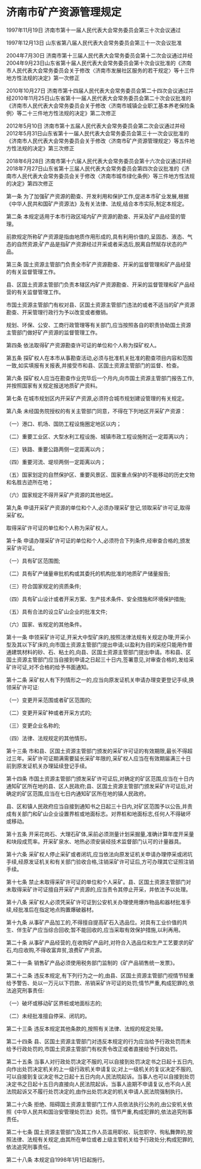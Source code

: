 # 济南市矿产资源管理规定

1997年11月19日 济南市第十一届人民代表大会常务委员会第三十次会议通过

1997年12月13日 山东省第八届人民代表大会常务委员会第三十一次会议批准

2004年7月30日 济南市第十三届人民代表大会常务委员会第十二次会议通过并经2004年9月23日山东省第十届人民代表大会常务委员会第十次会议批准的《济南市人民代表大会常务委员会关于修改〈济南市发展社区服务的若干规定〉等十三件地方性法规的决定》第一次修正

2010年10月27日 济南市第十四届人民代表大会常务委员会第二十四次会议通过并经2010年11月25日山东省第十一届人民代表大会常务委员会第二十次会议批准的《济南市人民代表大会常务委员会关于修改〈济南市城镇企业职工基本养老保险条例〉等二十三件地方性法规的决定》第二次修正

2012年5月10日 济南市第十五届人民代表大会常务委员会第二次会议通过并经2012年5月31日山东省第十一届人民代表大会常务委员会第三十一次会议批准的《济南市人民代表大会常务委员会关于修改〈济南市矿产资源管理规定〉等五件地方性法规的决定》第三次修正

2018年6月28日 济南市第十六届人民代表大会常务委员会第十六次会议通过并经2018年7月27日山东省第十三届人民代表大会常务委员会第四次会议批准的《济南市人民代表大会常务委员会关于修改〈济南市城市绿化条例〉等三件地方性法规的决定》第四次修正

<!-- INFO END -->

第一条 为了加强矿产资源的勘查、开发利用和保护工作,促进本市矿业发展,根据《中华人民共和国矿产资源法》及有关法律、法规,结合本市实际,制定本规定。

第二条 本规定适用于本市行政区域内矿产资源的勘查、开采及矿产品经营的管理。

前款规定所称矿产资源是指由地质作用形成的,具有利用价值的,呈固态、液态、气态的自然资源;矿产品是指矿产资源经过开采或者采选后,脱离自然赋存状态的产品。

第三条 国土资源主管部门负责全市矿产资源勘查、开采的监督管理和矿产品经营的有关监督管理工作。

县、区国土资源主管部门负责本辖区内矿产资源勘查、开采的监督管理和矿产品经营的有关监督管理工作。

市国土资源主管部门有权对县、区国土资源主管部门违法的或者不适当的矿产资源勘查、开采管理行政行为予以改变或者撤销。

规划、环保、公安、工商行政管理等有关部门,应当按照各自的职责协助国土资源主管部门做好矿产资源的监督管理工作。 

第四条 依法取得矿产资源勘查许可证的单位和个人称为探矿权人。

第五条 探矿权人在本市从事勘查活动,必须与批准机关批准的勘查项目内容和范围一致,如实填报有关报表,并接受市和县、区国土资源主管部门的监督、检查。

第六条 探矿权人应当在勘查作业完毕后一个月内,向市国土资源主管部门报告工作,并按照国家有关规定报送地质矿产资料。

第七条 在城市规划区内开采矿产资源,必须符合城市规划建设管理的有关规定。

第八条 未经国务院授权的有关主管部门同意，不得在下列地区开采矿产资源：

（一）港口、机场、国防工程设施圈定地区以内；

（二）重要工业区、大型水利工程设施、城镇市政工程设施附近一定距离以内；

（三）铁路、重要公路两侧一定距离以内；

（四）重要河流、堤坝两侧一定距离以内；

（五）国家划定的自然保护区、重要风景区、国家重点保护的不能移动的历史文物和名胜古迹所在地；

（六）国家规定不得开采矿产资源的其他地区。

第九条 申请开采矿产资源的单位和个人,必须办理采矿登记,领取采矿许可证,取得采矿权。

取得采矿许可证的单位和个人称为采矿权人。 

第十条 申请办理采矿许可证的单位和个人,必须符合下列条件,经审查合格的,颁发采矿许可证。

（一）具有矿区范围图;

（二）具有矿产储量审批机构或其委托的机构批准的地质矿产储量报告;

（三）符合国家规定的资质条件;

（四）具有矿山设计或者开采方案、生产技术条件、安全措施和环境保护措施;

（五）具有合法的设立矿山企业的批准文件;

（六）国家、省规定的其他条件。

第十一条 申领采矿许可证,开采大中型矿床的,按照法律法规有关规定办理;开采小型及其以下矿床的,向市国土资源主管部门提出申请;以盈利为目的采挖只能用作普通建筑材料的砂、石、粘土的,向县、区国土资源主管部门提出申请。市和县、区国土资源主管部门应当自接到申请之日起三十日内,签署意见,对审查合格的,发给采矿许可证,对不合格的给予书面通知。

第十二条 采矿权人有下列情形之一的,应当向原发证机关申请办理变更登记手续,换领采矿许可证:

（一）变更开采范围或者矿区范围的;

（二）变更开采矿种或者开采方式的;

（三）变更企业名称的;

（四）法律、法规规定的其他情形。

第十三条 市和县、区国土资源主管部门颁发的采矿许可证的有效期限,最长不得超过三年。采矿许可证期满需要延长采矿年限的,采矿权人应当在有效期届满三十日前到原发证机关办理延续登记手续。

第十四条 市国土资源主管部门颁发采矿许可证后,对确定的矿区范围,应当在十日内通知矿区所在地的县、区人民政府;县、区国土资源主管部门颁发采矿许可证后,对确定的矿区范围,应当在七日内通知矿区所在地的镇人民政府。

县、区和镇人民政府应当自接到通知书之日起三十日内,对矿区范围予以公告,并责成有关部门和矿山企业设置界桩或地面标志。对界桩和地面标志,任何人不得破坏或移动。

第十五条 开采花岗石、大理石矿体,采前必须测量计划采掘量,准确计算年度开采量和块段成荒率。开采矿泉水、地热必须安装经技术监督部门认可的计量器具。

第十六条 采矿权人停止采矿或者闭坑,应当依法向原发证机关申请办理停采或闭坑手续,经原发证机关和有关部门验收合格,注销采矿许可证后,方可办理其它证照注销手续。

第十七条 禁止未取得采矿许可证的单位和个人采矿。县、区国土资源主管部门对未取得采矿许可证擅自开采矿产资源的,应当责令其停止开采，并依法予以处理。

第十八条 采矿权人必须凭采矿许可证到公安机关办理使用爆炸物品和器材批准手续,经批准后在指定地点购置爆破器材。

第十九条 从事矿产品加工的,不得擅自提高矿石入选品位。对具有工业价值的共生、伴生矿产应当综合回收;暂不能回收的,应当采取有效保护措施,以利再用。

第二十条 从事矿产品经营的,在收购矿产品时,对符合入选品位和生产工艺要求的矿石,均应收购,不得收富弃贫,浪费矿产资源。

第二十一条 销售矿产品必须使用税务部门监制的《矿产品销售统一发票》。

第二十二条 违反本规定,有下列行为之一的,由县、区国土资源主管部门视情节轻重给予警告、处以一万元以下罚款、吊销采矿许可证的处罚;情节严重,构成犯罪的,依法追究刑事责任:

（一）破坏或移动矿区界桩或地面标志的;

（二）未经批准擅自停采、闭坑的。

第二十三条 违反本规定其他条款的,按照有关法律、法规的规定处理。

第二十四条 县、区国土资源主管部门对违反本规定的行为应当给予行政处罚而未给予行政处罚的,市国土资源主管部门有权责令改正或者直接给予行政处罚。

第二十五条 当事人对行政处罚决定不服的,可以自接到处罚决定书之日起十五日内,向作出处罚决定机关的上一级行政机关申请复议;对上一级机关的复议决定不服的,可以自接到复议决定书之日起十五日内向人民法院起诉。当事人也可以自接到处罚决定书之日起十五日内直接向人民法院起诉。当事人逾期不申请复议,也不向人民法院起诉又不履行处罚决定的,由作出处罚决定的机关申请人民法院强制执行。

第二十六条 拒绝、阻碍国土资源主管部门工作人员依法执行公务的,由公安机关依照《中华人民共和国治安管理处罚法》处罚。情节严重,构成犯罪的,依法追究刑事责任。

第二十七条 国土资源主管部门及其工作人员滥用职权、玩忽职守、徇私舞弊的,按照法律、法规有关规定,由其所在单位或者上级主管机关给予行政处分;构成犯罪的,依法追究刑事责任。

第二十八条 本规定自1998年1月1日起施行。